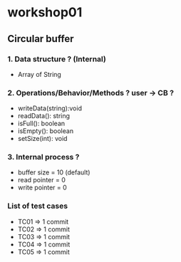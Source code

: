 # workshop01

## Circular buffer

### 1. Data structure ? (Internal)
+ Array of String

### 2. Operations/Behavior/Methods ?  user -> CB ?
+ writeData(string):void
+ readData(): string
+ isFull(): boolean
+ isEmpty(): boolean
+ setSize(int): void

### 3. Internal process ?
+ buffer size = 10 (default)
+ read pointer = 0
+ write pointer = 0

### List of test cases
* TC01 => 1 commit
* TC02 => 1 commit
* TC03 => 1 commit
* TC04 => 1 commit
* TC05 => 1 commit
